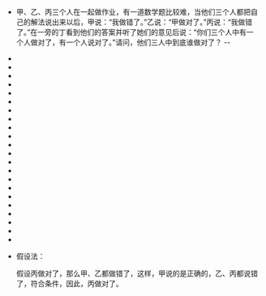 - 甲、乙、丙三个人在一起做作业，有一道数学题比较难，当他们三个人都把自己的解法说出来以后，甲说：“我做错了。”乙说：“甲做对了。”丙说：“我做错了。”在一旁的丁看到他们的答案并听了她们的意见后说：“你们三个人中有一个人做对了，有一个人说对了。”请问，他们三人中到底谁做对了？
--
-

-
-
-

-
-
-

-
-
-

-
-
-

-
-

-
-
-
-
-

-
-

- 假设法：

  假设丙做对了，那么甲、乙都做错了，这样，甲说的是正确的，乙、丙都说错了，符合条件，因此，丙做对了。
